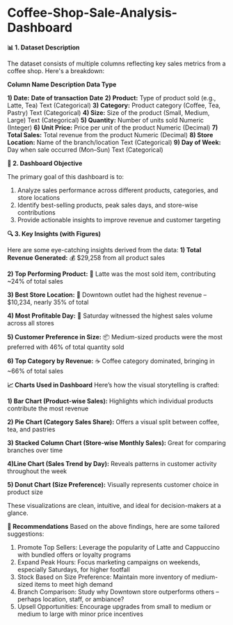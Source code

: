 # Coffee-Shop-Sale-Analysis-Dashboard

**📊 1. Dataset Description**

The dataset consists of multiple columns reflecting key sales metrics from a coffee shop. Here's a breakdown:

**Column Name	Description	Data Type**

**1) Date:**	         **Date of transaction**	                             **Date**
**2) Product:** 	    Type of product sold (e.g., Latte, Tea)	             Text (Categorical)
**3) Category:**       	 Product category (Coffee, Tea, Pastry)	             Text (Categorical)
**4) Size:** 	         Size of the product (Small, Medium, Large)	         Text (Categorical)
**5) Quantity:** 	     Number of units sold	Numeric                      (Integer)
**6) Unit Price:** 	     Price per unit of the product	                     Numeric (Decimal)
**7) Total Sales:** 	 Total revenue from the product	                     Numeric (Decimal)
**8) Store Location:**	  Name of the branch/location	                     Text (Categorical)
**9) Day of Week:** 	 Day when sale occurred (Mon–Sun)	                 Text (Categorical)
    
**🎯 2. Dashboard Objective**

The primary goal of this dashboard is to:
1) Analyze sales performance across different products, categories, and store locations
2) Identify best-selling products, peak sales days, and store-wise contributions
3) Provide actionable insights to improve revenue and customer targeting

**🔍 3. Key Insights (with Figures)**

Here are some eye-catching insights derived from the data:
**1) Total Revenue Generated:**
💰 $29,258 from all product sales

**2) Top Performing Product:**
🥇 Latte was the most sold item, contributing ~24% of total sales

**3) Best Store Location:**
📍 Downtown outlet had the highest revenue – $10,234, nearly 35% of total

**4) Most Profitable Day:**
📅 Saturday witnessed the highest sales volume across all stores

**5) Customer Preference in Size:**
📦 Medium-sized products were the most preferred with 46% of total quantity sold

**6) Top Category by Revenue:**
☕ Coffee category dominated, bringing in ~66% of total sales

**📈  Charts Used in Dashboard**
Here’s how the visual storytelling is crafted:

**1) Bar Chart (Product-wise Sales):**
Highlights which individual products contribute the most revenue

**2) Pie Chart (Category Sales Share):**
Offers a visual split between coffee, tea, and pastries

**3) Stacked Column Chart (Store-wise Monthly Sales):**
Great for comparing branches over time

**4)Line Chart (Sales Trend by Day):**
Reveals patterns in customer activity throughout the week

**5) Donut Chart (Size Preference):**
Visually represents customer choice in product size

These visualizations are clean, intuitive, and ideal for decision-makers at a glance.

**🧠 Recommendations**
Based on the above findings, here are some tailored suggestions:

1) Promote Top Sellers: Leverage the popularity of Latte and Cappuccino with bundled offers or loyalty programs
2) Expand Peak Hours: Focus marketing campaigns on weekends, especially Saturdays, for higher footfall
3) Stock Based on Size Preference: Maintain more inventory of medium-sized items to meet high demand
4) Branch Comparison: Study why Downtown store outperforms others – perhaps location, staff, or ambiance?
5) Upsell Opportunities: Encourage upgrades from small to medium or medium to large with minor price incentives

